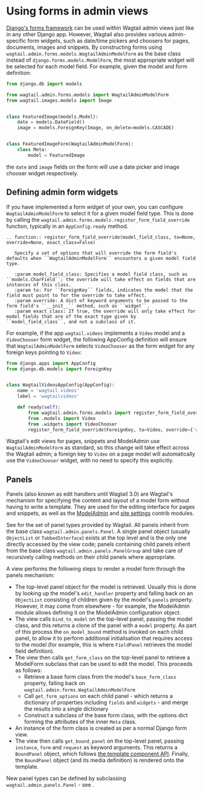 # Using forms in admin views

[Django's forms framework](https://docs.djangoproject.com/en/stable/topics/forms/) can be used within Wagtail admin views just like in any other Django app. However, Wagtail also provides various admin-specific form widgets, such as date/time pickers and choosers for pages, documents, images and snippets. By constructing forms using `wagtail.admin.forms.models.WagtailAdminModelForm` as the base class instead of `django.forms.models.ModelForm`, the most appropriate widget will be selected for each model field. For example, given the model and form definition:

```python
from django.db import models

from wagtail.admin.forms.models import WagtailAdminModelForm
from wagtail.images.models import Image


class FeaturedImage(models.Model):
    date = models.DateField()
    image = models.ForeignKey(Image, on_delete=models.CASCADE)


class FeaturedImageForm(WagtailAdminModelForm):
    class Meta:
        model = FeaturedImage
```

the `date` and `image` fields on the form will use a date picker and image chooser widget respectively.

## Defining admin form widgets

If you have implemented a form widget of your own, you can configure `WagtailAdminModelForm` to select it for a given model field type. This is done by calling the `wagtail.admin.forms.models.register_form_field_override` function, typically in an `AppConfig.ready` method.

```{eval-rst}
.. function:: register_form_field_override(model_field_class, to=None, override=None, exact_class=False)

   Specify a set of options that will override the form field's defaults when ``WagtailAdminModelForm`` encounters a given model field type.

   :param model_field_class: Specifies a model field class, such as ``models.CharField``; the override will take effect on fields that are instances of this class.
   :param to: For ``ForeignKey`` fields, indicates the model that the field must point to for the override to take effect.
   :param override: A dict of keyword arguments to be passed to the form field's ``__init__`` method, such as ``widget``.
   :param exact_class: If true, the override will only take effect for model fields that are of the exact type given by ``model_field_class``, and not a subclass of it.
```

For example, if the app `wagtail.videos` implements a `Video` model and a `VideoChooser` form widget, the following AppConfig definition will ensure that `WagtailAdminModelForm` selects `VideoChooser` as the form widget for any foreign keys pointing to `Video`:

```python
from django.apps import AppConfig
from django.db.models import ForeignKey


class WagtailVideosAppConfig(AppConfig):
    name = 'wagtail.videos'
    label = 'wagtailvideos'

    def ready(self):
        from wagtail.admin.forms.models import register_form_field_override
        from .models import Video
        from .widgets import VideoChooser
        register_form_field_override(ForeignKey, to=Video, override={'widget': VideoChooser})
```

Wagtail's edit views for pages, snippets and ModelAdmin use `WagtailAdminModelForm` as standard, so this change will take effect across the Wagtail admin; a foreign key to `Video` on a page model will automatically use the `VideoChooser` widget, with no need to specify this explicitly.

## Panels

Panels (also known as edit handlers until Wagtail 3.0) are Wagtail's mechanism for specifying the content and layout of a model form without having to write a template. They are used for the editing interface for pages and snippets, as well as the [ModelAdmin](/reference/contrib/modeladmin/index) and [site settings](/reference/contrib/settings) contrib modules.

See [](/reference/pages/panels) for the set of panel types provided by Wagtail. All panels inherit from the base class `wagtail.admin.panels.Panel`. A single panel object (usually `ObjectList` or `TabbedInterface`) exists at the top level and is the only one directly accessed by the view code; panels containing child panels inherit from the base class `wagtail.admin.panels.PanelGroup` and take care of recursively calling methods on their child panels where appropriate.

A view performs the following steps to render a model form through the panels mechanism:

-   The top-level panel object for the model is retrieved. Usually this is done by looking up the model's `edit_handler` property and falling back on an `ObjectList` consisting of children given by the model's `panels` property. However, it may come from elsewhere - for example, the ModelAdmin module allows defining it on the ModelAdmin configuration object.
-   The view calls `bind_to_model` on the top-level panel, passing the model class, and this returns a clone of the panel with a `model` property. As part of this process the `on_model_bound` method is invoked on each child panel, to allow it to perform additional initialisation that requires access to the model (for example, this is where `FieldPanel` retrieves the model field definition).
-   The view then calls `get_form_class` on the top-level panel to retrieve a ModelForm subclass that can be used to edit the model. This proceeds as follows:
    -   Retrieve a base form class from the model's `base_form_class` property, falling back on `wagtail.admin.forms.WagtailAdminModelForm`
    -   Call `get_form_options` on each child panel - which returns a dictionary of properties including `fields` and `widgets` - and merge the results into a single dictionary
    -   Construct a subclass of the base form class, with the options dict forming the attributes of the inner `Meta` class.
-   An instance of the form class is created as per a normal Django form view.
-   The view then calls `get_bound_panel` on the top-level panel, passing `instance`, `form` and `request` as keyword arguments. This returns a `BoundPanel` object, which follows [the template component API](/extending/template_components). Finally, the `BoundPanel` object (and its media definition) is rendered onto the template.

New panel types can be defined by subclassing `wagtail.admin.panels.Panel` - see [](/reference/panel_api).
